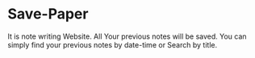 # Save-Paper
It is note writing Website. All  Your previous notes will be saved. You can simply find your previous notes by date-time or Search by title. 
